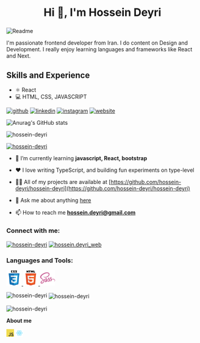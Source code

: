 

<h1 align="center">Hi 👋, I'm Hossein Deyri</h1>
<h3></h3>

![Readme](https://github.com/hossein-deyri/hossein-deyri/assets/136192436/39cf772d-c794-4bdb-b034-ac87bdeb0287)

 I'm  passionate frontend developer from Iran. I do content on Design and Development. I really enjoy learning languages and frameworks like React and Next.

## Skills and Experience
* ⚛ React
* 💻 HTML, CSS, JAVASCRIPT


[<img src='https://cdn.jsdelivr.net/npm/simple-icons@3.0.1/icons/github.svg' alt='github' height='40'>](https://github.com/hossein-deyri)  [<img src='https://cdn.jsdelivr.net/npm/simple-icons@3.0.1/icons/linkedin.svg' alt='linkedin' height='40'>](https://www.linkedin.com/in/hossein-deyri/)  [<img src='https://cdn.jsdelivr.net/npm/simple-icons@3.0.1/icons/instagram.svg' alt='instagram' height='40'>](https://www.instagram.com/hossein.deyri_web/)  [<img src='https://cdn.jsdelivr.net/npm/simple-icons@3.0.1/icons/icloud.svg' alt='website' height='40'>](https://www.hoseindeyri.ir/)  



![Anurag's GitHub stats](https://github-readme-stats.vercel.app/api?username=anuraghazra&show_icons=true&theme=radical)




<p align="left"> <img src="https://komarev.com/ghpvc/?username=hossein-deyri&label=Profile%20views&color=0e75b6&style=flat" alt="hossein-deyri" /> </p>

<p align="left"> <a href="https://github.com/ryo-ma/github-profile-trophy"><img src="https://github-profile-trophy.vercel.app/?username=hossein-deyri" alt="hossein-deyri" /></a> </p>

- 🌱 I’m currently learning **javascript, React, bootstrap**
 
- ❤️ I love writing TypeScript, and building fun experiments on type-level
 
- 👨‍💻 All of my projects are available at [https://github.com/hossein-deyri/hossein-deyri](https://github.com/hossein-deyri/hossein-deyri)

- 💬 Ask me about anything [here](https://www.linkedin.com/in/hossein-deyri/)

- 📫 How to reach me **hossein.deyri@gmail.com**

<h3 align="left">Connect with me:</h3>
<p align="left">
<a href="https://linkedin.com/in/hossein-deyri" target="blank"><img align="center" src="https://raw.githubusercontent.com/rahuldkjain/github-profile-readme-generator/master/src/images/icons/Social/linked-in-alt.svg" alt="hossein-deyri" height="30" width="40" /></a>
<a href="https://instagram.com/hossein.deyri_web" target="blank"><img align="center" src="https://raw.githubusercontent.com/rahuldkjain/github-profile-readme-generator/master/src/images/icons/Social/instagram.svg" alt="hossein.deyri_web" height="30" width="40" /></a>
</p>

<h3 align="left">Languages and Tools:</h3>
<p align="left"> <a href="https://www.w3schools.com/css/" target="_blank" rel="noreferrer"> <img src="https://raw.githubusercontent.com/devicons/devicon/master/icons/css3/css3-original-wordmark.svg" alt="css3" width="40" height="40"/> </a> <a href="https://www.w3.org/html/" target="_blank" rel="noreferrer"> <img src="https://raw.githubusercontent.com/devicons/devicon/master/icons/html5/html5-original-wordmark.svg" alt="html5" width="40" height="40"/> </a> <a href="https://sass-lang.com" target="_blank" rel="noreferrer"> <img src="https://raw.githubusercontent.com/devicons/devicon/master/icons/sass/sass-original.svg" alt="sass" width="40" height="40"/> </a> </p>

<p><img align="left" src="https://github-readme-stats.vercel.app/api/top-langs?username=hossein-deyri&show_icons=true&locale=en&layout=compact" alt="hossein-deyri" /></p>

<p>&nbsp;<img align="center" src="https://github-readme-stats.vercel.app/api?username=hossein-deyri&show_icons=true&locale=en" alt="hossein-deyri" /></p>

<p><img align="center" src="https://github-readme-streak-stats.herokuapp.com/?user=hossein-deyri&" alt="hossein-deyri" /></p>




**About me**









<code><img height="20" alt="javascript" src="https://raw.githubusercontent.com/github/explore/80688e429a7d4ef2fca1e82350fe8e3517d3494d/topics/javascript/javascript.png"></code>
<code><img height="20" alt="react" src="https://raw.githubusercontent.com/github/explore/80688e429a7d4ef2fca1e82350fe8e3517d3494d/topics/react/react.png"></code>










